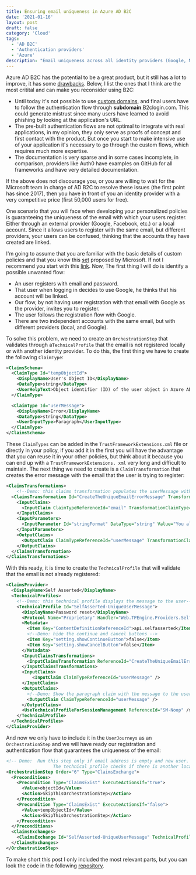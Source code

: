 ```yaml
---
title: Ensuring email uniqueness in Azure AD B2C
date: '2021-01-16'
layout: post
draft: false
category: 'Cloud'
tags:
  - 'AD B2C'
  - 'Authentication providers'
  - 'Azure'
description: "Email uniqueness across all identity providers (Google, Microsoft, Facebook)."
---
```


Azure AD B2C has the potential to be a great product, but it still has a lot to improve, it has some [drawbacks](https://www.azurefromthetrenches.com/azure-ad-b2c-a-painful-journey-goodbye-for-now/). Below, I list the ones that I think are the most critital and can make you reconsider using B2C:

- Until today it's not possible to use [custom domains](https://feedback.azure.com/forums/169401-azure-active-directory/suggestions/15334317-customer-owned-domains), and final users have to follow the authentication flow through **subdomain**.B2clogin.com. This could generate mistrust since many users have learned to avoid phishing by looking at the application's URL.
- The pre-built authentication flows are not optimal to integrate with real applications, in my opinion, they only serve as proofs of concept and first contact with the product. But once you start to make intensive use of your application it's necessary to go through the custom flows, which requires much more expertise.
- The documentation is very sparse and in some cases incomplete, in comparison, providers like Auth0 have examples on GitHub for all frameworks and have very detailed documentation.

If the above does not discourage you, or you are willing to wait for the Microsoft team in charge of AD B2C to resolve these issues (the first point has since 2017), then you have in front of you an identity provider with a very competitive price (first 50,000 users for free).

One scenario that you will face when developing your personalized policies is guaranteeing the uniqueness of the email with which your users register. Either through an external provider (Google, Facebook, etc.) or a local account. Since it allows users to register with the same email, but different providers, your users can be confused, thinking that the accounts they have created are linked.

I'm going to assume that you are familiar with the basic details of custom policies and that you know this [set](https://github.com/Azure-Samples/active-directory-b2c-custom-policy-starterpack) proposed by Microsoft. If not I recommend you start with this [link](https://docs.microsoft.com/en-us/azure/active-directory-b2c/custom-policy-get-started). Now, The first thing I will do is identify a possible unwanted flow:

- An user registers with email and password.
- That user when logging in decides to use Google, he thinks that his account will be linked.
- Our flow, by not having user registration with that email with Google as the provider, invites you to register.
- The user follows the registration flow with Google.
- There are two independent accounts with the same email, but with different providers (local, and Google).

To solve this problem, we need to create an `OrchestrationStep` that validates through a`TechnicalProfile` that the email is not registered locally or with another identity provider. To do this, the first thing we have to create the following `ClaimType`:

```xml
<ClaimsSchema>
  <ClaimType Id="tempObjectId">
    <DisplayName>User's Object ID</DisplayName>
    <DataType>string</DataType>
    <UserHelpText>Object identifier (ID) of the user object in Azure AD.</UserHelpText>
  </ClaimType>

  <ClaimType Id="userMessage">
    <DisplayName>Error</DisplayName>
    <DataType>string</DataType>
    <UserInputType>Paragraph</UserInputType>
  </ClaimType>
</ClaimsSchema>
```

These `ClaimTypes` can be added in the `TrustFrameworkExtensions.xml` file or directly in your policy, if you add it in the first you will have the advantage that you can reuse it in your other policies, but think about it because you can end up with a `TrustFrameworkExtensions. xml` very long and difficult to maintain. The next thing we need to create is a `ClaimTransformation` that creates the error message with the email that the user is trying to register:

```xml
<ClaimsTransformations>
    <!--Demo: this claims transformation populates the userMessage with the text we want to show to the end user-->
  <ClaimsTransformation Id="CreateTheUniqueEmailErrorMessage" TransformationMethod="FormatStringClaim">
    <InputClaims>
      <InputClaim ClaimTypeReferenceId="email" TransformationClaimType="inputClaim" />
    </InputClaims>
    <InputParameters>
      <InputParameter Id="stringFormat" DataType="string" Value="You aleady have an account with {0} email address" />
    </InputParameters>
    <OutputClaims>
      <OutputClaim ClaimTypeReferenceId="userMessage" TransformationClaimType="outputClaim" />
    </OutputClaims>
  </ClaimsTransformation>
</ClaimsTransformations>
```

With this ready, it is time to create the `TechnicalProfile` that will validate that the email is not already registered:

```xml
<ClaimsProvider>
  <DisplayName>Self Asserted</DisplayName>
  <TechnicalProfiles>
    <!--Demo: this technical profile displays the message to the user-->
    <TechnicalProfile Id="SelfAsserted-UniqueUserMessage">
      <DisplayName>Password reset</DisplayName>
      <Protocol Name="Proprietary" Handler="Web.TPEngine.Providers.SelfAssertedAttributeProvider, Web.TPEngine, Version=1.0.0.0, Culture=neutral, PublicKeyToken=null" />
      <Metadata>
        <Item Key="ContentDefinitionReferenceId">api.selfasserted</Item>
        <!--Demo: hide the continue and cancel buttons -->
        <Item Key="setting.showContinueButton">false</Item>
        <Item Key="setting.showCancelButton">false</Item>
      </Metadata>
      <InputClaimsTransformations>
        <InputClaimsTransformation ReferenceId="CreateTheUniqueEmailErrorMessage" />
      </InputClaimsTransformations>
      <InputClaims>
          <InputClaim ClaimTypeReferenceId="userMessage" />
      </InputClaims>
      <OutputClaims>
        <!--Demo: Show the paragraph claim with the message to the user -->
        <OutputClaim ClaimTypeReferenceId="userMessage" />
      </OutputClaims>
      <UseTechnicalProfileForSessionManagement ReferenceId="SM-Noop" />
    </TechnicalProfile>
  </TechnicalProfiles>
</ClaimsProvider>
```

And now we only have to include it in the `UserJourneys` as an `OrchestrationStep` and we will have ready our registration and authentication flow that guarantees the uniqueness of the email:

```xml
<!-- Demo:  Run this step only if email address is empty and new user.
			      The technical profile checks if there is another local account with same email address.-->
<OrchestrationStep Order="6" Type="ClaimsExchange">
  <Preconditions>
    <Precondition Type="ClaimsExist" ExecuteActionsIf="true">
      <Value>objectId</Value>
      <Action>SkipThisOrchestrationStep</Action>
    </Precondition>
    <Precondition Type="ClaimsExist" ExecuteActionsIf="false">
      <Value>tempObjectId</Value>
      <Action>SkipThisOrchestrationStep</Action>
    </Precondition>
  </Preconditions>
  <ClaimsExchanges>
    <ClaimsExchange Id="SelfAsserted-UniqueUserMessage" TechnicalProfileReferenceId="SelfAsserted-UniqueUserMessage" />
  </ClaimsExchanges>
</OrchestrationStep>
```

To make short this post I only included the most relevant parts, but you can look the code in the following [repository](https://github.com/azure-ad-b2c/samples/tree/master/policies/force-unique-email-across-social-identities).
